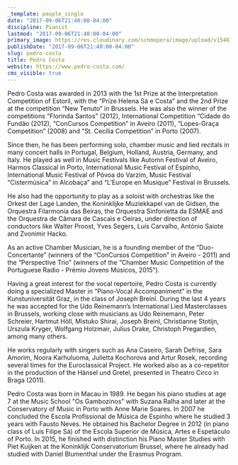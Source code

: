 ```yaml
---
_template: people_single
date: "2017-09-06T21:40:00-04:00"
discipline: Pianist
lastmod: "2017-09-06T21:40:00-04:00"
primary_image: https://res.cloudinary.com/schmopera/image/upload/v1546742644/media/2019/01/PedroCosta.jpg
publishDate: "2017-09-06T21:40:00-04:00"
slug: pedro-costa
title: Pedro Costa
website: https://www.pedro-costa.com/
cms_visible: true
---
```

Pedro Costa was awarded in 2013 with the 1st Prize at the Interpretation Competition of Estoril, with the “Prize Helena Sá e Costa” and the 2nd Prize at the competition “New Tenuto” in Brussels. He was also the winner of the competitions “Florinda Santos” (2012), International Competition “Cidade do Fundão (2012), “ConCursos Competition” in Aveiro (2011), “Lopes-Graça Competition” (2008) and “St. Cecília Competition” in Porto (2007). 

Since then, he has been performing solo, chamber music and lied recitals in many concert halls in Portugal, Belgium, Holland, Austria, Germany, and Italy. He played as well in Music Festivals like Automn Festival of Aveiro, Harmos Classical in Porto, International Music Festival of Espinho, International Music Festival of Póvoa do Varzim, Music Festival “Cistermúsica” in Alcobaça” and “L’Europe en Musique” Festival in Brussels.

 He also had the opportunity to play as a soloist with orchestras like the Orkest der Lage Landen, the Koninklijke Muziekkapel van de Gidsen, the Orquestra Filarmonia das Beiras, the Orquestra Sinfonietta da ESMAE and the Orquestra de Câmara de Cascais e Oeiras, under direction of conductors like Walter Proost, Yves Segers, Luís Carvalho, António Saiote and Zvonimir Hacko.

 As an active Chamber Musician, he is a founding member of the “Duo-Concertante” (winners of the “ConCursos Competition” in Aveiro - 2011) and the “Perspective Trio” (winners of the “Chamber Music Competition of the Portuguese Radio - Prémio Jovens Músicos, 2015”). 

Having a great interest for the vocal repertoire, Pedro Costa is currently doing a specialized Master in “Piano-Vocal Accompaniment” in the Kunstuniversität Graz, in the class of Joseph Breinl. During the last 4 years he was accepted for the Udo Reinemann’s International Lied Masterclasses  in Brussels, working close with musicians as Udo Reinemann, Peter Schreier, Hartmut Höll, Mistuko Shirai, Joseph Breinl, Christianne Stotijn, Urszula Kryger, Wolfgang Holzmair, Julius Drake, Christoph Pregardien, among many others.
 
He works regularly with singers such as Ana Caseiro, Sarah Defrise, Sara Amorim, Noora Karhuluoma, Julietta Kochorova and Artur Rosek, recording several times for the Euroclassical Project. He worked also as a co-repetitor in the production of the Hänsel und Gretel, presented in Theatro Circo in Braga (2011). 
 
Pedro Costa was born in Macau in 1989. He began his piano studies at age 7 at the Music School "Os Gambozinos" with Suzana Ralha and later at the Conservatory of Music in Porto with Anne Marie Soares. In 2007 he concluded the Escola Profissional de Música de Espinho where he studied 3 years with Fausto Neves. He obtained his Bachelor Degree in 2012 (in piano class of Luís Filipe Sá) of the Escola Superior de Música, Artes e Espetáculo of Porto. In 2015, he finished with distinction his Piano Master Studies with Piet Kuijken at the Koninklijk Conservatorium Brussel, where he already had studied with Daniel Blumenthal under the Erasmus Program.